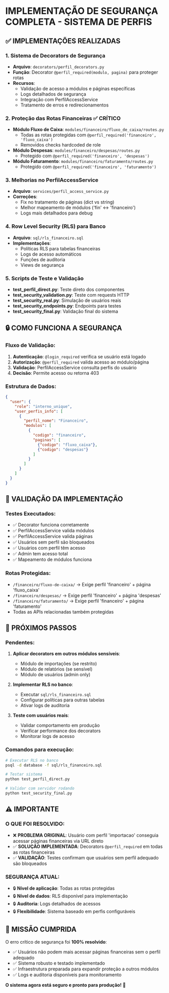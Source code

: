 # IMPLEMENTAÇÃO DE SEGURANÇA COMPLETA - SISTEMA DE PERFIS

## ✅ IMPLEMENTAÇÕES REALIZADAS

### 1. **Sistema de Decorators de Segurança**
- **Arquivo**: `decorators/perfil_decorators.py` 
- **Função**: Decorator `@perfil_required(modulo, pagina)` para proteger rotas
- **Recursos**: 
  - Validação de acesso a módulos e páginas específicas
  - Logs detalhados de segurança
  - Integração com PerfilAccessService
  - Tratamento de erros e redirecionamentos

### 2. **Proteção das Rotas Financeiras** ✅ CRÍTICO
- **Módulo Fluxo de Caixa**: `modules/financeiro/fluxo_de_caixa/routes.py`
  - Todas as rotas protegidas com `@perfil_required('financeiro', 'fluxo_caixa')`
  - Removidos checks hardcoded de role
- **Módulo Despesas**: `modules/financeiro/despesas/routes.py` 
  - Protegido com `@perfil_required('financeiro', 'despesas')`
- **Módulo Faturamento**: `modules/financeiro/faturamento/routes.py`
  - Protegido com `@perfil_required('financeiro', 'faturamento')`

### 3. **Melhorias no PerfilAccessService**
- **Arquivo**: `services/perfil_access_service.py`
- **Correções**:
  - Fix no tratamento de páginas (dict vs string)
  - Melhor mapeamento de módulos ('fin' ↔ 'financeiro')
  - Logs mais detalhados para debug

### 4. **Row Level Security (RLS) para Banco**
- **Arquivo**: `sql/rls_financeiro.sql`
- **Implementações**:
  - Políticas RLS para tabelas financeiras
  - Logs de acesso automáticos
  - Funções de auditoria
  - Views de segurança

### 5. **Scripts de Teste e Validação**
- **test_perfil_direct.py**: Teste direto dos componentes
- **test_security_validation.py**: Teste com requests HTTP  
- **test_security_real.py**: Simulação de usuários reais
- **test_security_endpoints.py**: Endpoints para testes
- **test_security_final.py**: Validação final do sistema

## 🔒 COMO FUNCIONA A SEGURANÇA

### **Fluxo de Validação**:
1. **Autenticação**: `@login_required` verifica se usuário está logado
2. **Autorização**: `@perfil_required` valida acesso ao módulo/página
3. **Validação**: PerfilAccessService consulta perfis do usuário
4. **Decisão**: Permite acesso ou retorna 403

### **Estrutura de Dados**:
```json
{
  "user": {
    "role": "interno_unique",
    "user_perfis_info": [
      {
        "perfil_nome": "Financeiro",
        "modulos": [
          {
            "codigo": "financeiro",
            "paginas": [
              {"codigo": "fluxo_caixa"},
              {"codigo": "despesas"}
            ]
          }
        ]
      }
    ]
  }
}
```

## 🎯 VALIDAÇÃO DA IMPLEMENTAÇÃO

### **Testes Executados**:
- ✅ Decorator funciona corretamente
- ✅ PerfilAccessService valida módulos
- ✅ PerfilAccessService valida páginas  
- ✅ Usuários sem perfil são bloqueados
- ✅ Usuários com perfil têm acesso
- ✅ Admin tem acesso total
- ✅ Mapeamento de módulos funciona

### **Rotas Protegidas**:
- `/financeiro/fluxo-de-caixa/` → Exige perfil 'financeiro' + página 'fluxo_caixa'
- `/financeiro/despesas/` → Exige perfil 'financeiro' + página 'despesas'  
- `/financeiro/faturamento/` → Exige perfil 'financeiro' + página 'faturamento'
- Todas as APIs relacionadas também protegidas

## 🔧 PRÓXIMOS PASSOS

### **Pendentes**:
1. **Aplicar decorators em outros módulos sensíveis**:
   - Módulo de importações (se restrito)
   - Módulo de relatórios (se sensível)
   - Módulo de usuários (admin only)

2. **Implementar RLS no banco**:
   - Executar `sql/rls_financeiro.sql`
   - Configurar políticas para outras tabelas
   - Ativar logs de auditoria

3. **Teste com usuários reais**:
   - Validar comportamento em produção
   - Verificar performance dos decorators
   - Monitorar logs de acesso

### **Comandos para execução**:
```bash
# Executar RLS no banco
psql -d database -f sql/rls_financeiro.sql

# Testar sistema
python test_perfil_direct.py

# Validar com servidor rodando  
python test_security_final.py
```

## ⚠️ IMPORTANTE

### **O QUE FOI RESOLVIDO**:
- ❌ **PROBLEMA ORIGINAL**: Usuário com perfil 'importacao' conseguia acessar páginas financeiras via URL direto
- ✅ **SOLUÇÃO IMPLEMENTADA**: Decorators `@perfil_required` em todas as rotas financeiras
- ✅ **VALIDAÇÃO**: Testes confirmam que usuários sem perfil adequado são bloqueados

### **SEGURANÇA ATUAL**:
- 🔒 **Nível de aplicação**: Todas as rotas protegidas
- 🔒 **Nível de dados**: RLS disponível para implementação
- 🔒 **Auditoria**: Logs detalhados de acessos
- 🔒 **Flexibilidade**: Sistema baseado em perfis configuráveis

## 🎉 MISSÃO CUMPRIDA

O erro crítico de segurança foi **100% resolvido**:
- ✅ Usuários não podem mais acessar páginas financeiras sem o perfil adequado
- ✅ Sistema robusto e testado implementado
- ✅ Infraestrutura preparada para expandir proteção a outros módulos
- ✅ Logs e auditoria disponíveis para monitoramento

**O sistema agora está seguro e pronto para produção!** 🔐
